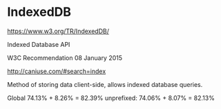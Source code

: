 # IndexedDB  




https://www.w3.org/TR/IndexedDB/


Indexed Database API

W3C Recommendation 08 January 2015



http://caniuse.com/#search=index

Method of storing data client-side, allows indexed database queries.


Global
74.13%  +   8.26%   =   82.39%
unprefixed:
74.06%  +   8.07%   =   82.13%






